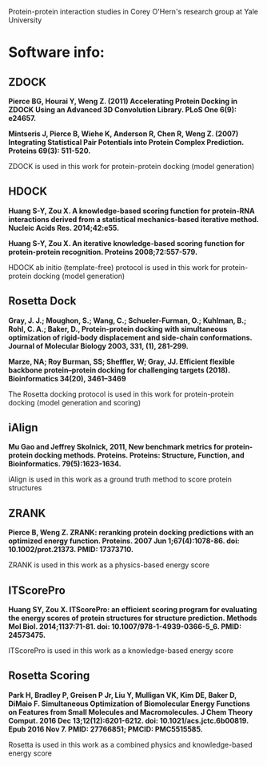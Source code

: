 Protein-protein interaction studies in Corey O'Hern's research group at Yale University

# Software info:

## ZDOCK

**Pierce BG, Hourai Y, Weng Z. (2011) Accelerating Protein Docking in ZDOCK Using an Advanced 3D Convolution Library. PLoS One 6(9): e24657.**

**Mintseris J, Pierce B, Wiehe K, Anderson R, Chen R, Weng Z. (2007) Integrating Statistical Pair Potentials into Protein Complex Prediction. Proteins 69(3): 511-520.**

ZDOCK is used in this work for protein-protein docking (model generation)

## HDOCK

**Huang S-Y, Zou X. A knowledge-based scoring function for protein-RNA interactions derived from a statistical mechanics-based iterative method. Nucleic Acids Res. 2014;42:e55.**

**Huang S-Y, Zou X. An iterative knowledge-based scoring function for protein-protein recognition. Proteins 2008;72:557-579.**

HDOCK ab initio (template-free) protocol is used in this work for protein-protein docking (model generation)

## Rosetta Dock

**Gray, J. J.; Moughon, S.; Wang, C.; Schueler-Furman, O.; Kuhlman, B.; Rohl, C. A.; Baker, D., Protein-protein docking with simultaneous optimization of rigid-body displacement and side-chain conformations. Journal of Molecular Biology 2003, 331, (1), 281-299.**

**Marze, NA; Roy Burman, SS; Sheffler, W; Gray, JJ. Efficient flexible backbone protein–protein docking for challenging targets (2018). Bioinformatics 34(20), 3461–3469**

The Rosetta docking protocol is used in this work for protein-protein docking (model generation and scoring)

## iAlign

**Mu Gao and Jeffrey Skolnick, 2011, New benchmark metrics for protein-protein docking methods. Proteins. Proteins: Structure, Function, and Bioinformatics. 79(5):1623-1634.**

iAlign is used in this work as a ground truth method to score protein structures

## ZRANK

**Pierce B, Weng Z. ZRANK: reranking protein docking predictions with an optimized energy function. Proteins. 2007 Jun 1;67(4):1078-86. doi: 10.1002/prot.21373. PMID: 17373710.**

ZRANK is used in this work as a physics-based energy score

## ITScorePro

**Huang SY, Zou X. ITScorePro: an efficient scoring program for evaluating the energy scores of protein structures for structure prediction. Methods Mol Biol. 2014;1137:71-81. doi: 10.1007/978-1-4939-0366-5_6. PMID: 24573475.**

ITScorePro is used in this work as a knowledge-based energy score

## Rosetta Scoring

**Park H, Bradley P, Greisen P Jr, Liu Y, Mulligan VK, Kim DE, Baker D, DiMaio F. Simultaneous Optimization of Biomolecular Energy Functions on Features from Small Molecules and Macromolecules. J Chem Theory Comput. 2016 Dec 13;12(12):6201-6212. doi: 10.1021/acs.jctc.6b00819. Epub 2016 Nov 7. PMID: 27766851; PMCID: PMC5515585.**

Rosetta is used in this work as a combined physics and knowledge-based energy score
